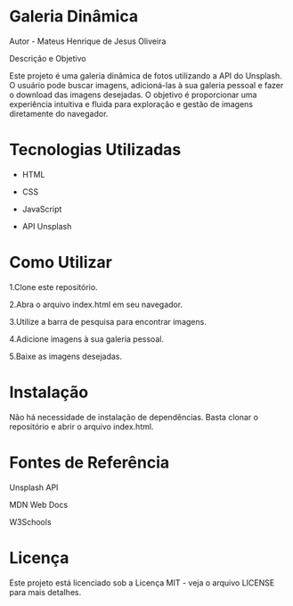 # Galeria Dinâmica

Autor - Mateus Henrique de Jesus Oliveira

Descrição e Objetivo

Este projeto é uma galeria dinâmica de fotos utilizando a API do Unsplash. O usuário pode buscar imagens, adicioná-las à sua galeria pessoal e fazer o download das imagens desejadas. O objetivo é proporcionar uma experiência intuitiva e fluida para exploração e gestão de imagens diretamente do navegador.

# Tecnologias Utilizadas

- HTML

- CSS

- JavaScript

- API Unsplash

# Como Utilizar

1.Clone este repositório.

2.Abra o arquivo index.html em seu navegador.

3.Utilize a barra de pesquisa para encontrar imagens.

4.Adicione imagens à sua galeria pessoal.

5.Baixe as imagens desejadas.

# Instalação

Não há necessidade de instalação de dependências. Basta clonar o repositório e abrir o arquivo index.html.

# Fontes de Referência

Unsplash API

MDN Web Docs

W3Schools

# Licença

Este projeto está licenciado sob a Licença MIT - veja o arquivo LICENSE para mais detalhes.
